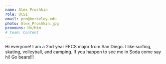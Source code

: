 ```yaml
---
name: Alex Proshkin
role: UCS1
email: pro@berkeley.edu
photo: Alex_Proshkin.jpg
pronouns: He/Him
# team: Content
---
```

Hi everyone! I am a 2nd year EECS major from San Diego. I like surfing, skating, volleyball, and camping. If you happen to see me in Soda come say hi! Go bears!!!